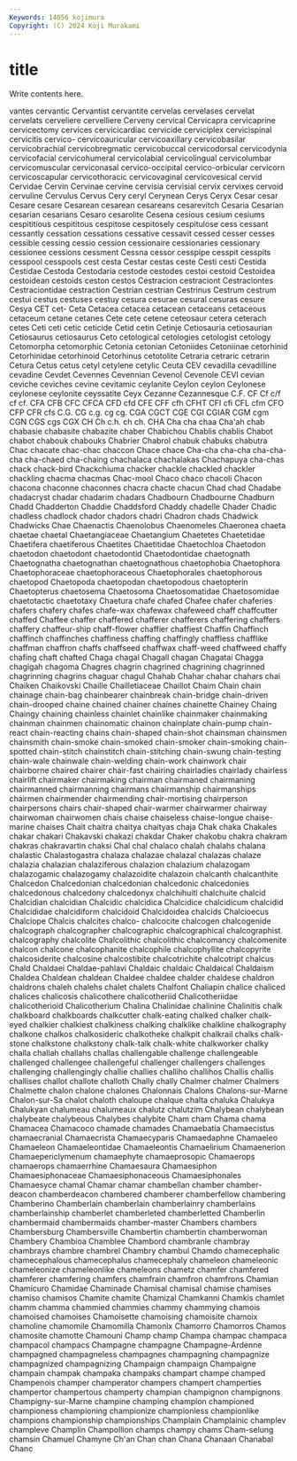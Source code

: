 ```yaml
---
Keywords: 14056 kojimura
Copyright: (C) 2024 Koji Murakami
---
```


# title

Write contents here.



vantes cervantic Cervantist cervantite cervelas
cervelases cervelat cervelats cerveliere cervelliere Cerveny cervical Cervicapra cervicaprine cervicectomy
cervices cervicicardiac cervicide cerviciplex cervicispinal cervicitis cervico- cervicoauricular cervicoaxillary cervicobasilar
cervicobrachial cervicobregmatic cervicobuccal cervicodorsal cervicodynia cervicofacial cervicohumeral cervicolabial cervicolingual cervicolumbar
cervicomuscular cerviconasal cervico-occipital cervico-orbicular cervicorn cervicoscapular cervicothoracic cervicovaginal cervicovesical cervid
Cervidae Cervin Cervinae cervine cervisia cervisial cervix cervixes cervoid cervuline
Cervulus Cervus Cery ceryl Cerynean Cerys Ceryx Cesar cesar Cesare
cesare Cesarean cesarean cesareans cesarevitch Cesaria Cesarian cesarian cesarians Cesaro
cesarolite Cesena cesious cesium cesiums cespititious cespititous cespitose cespitosely cespitulose
cess cessant cessantly cessation cessations cessative cessavit cessed cesser cesses
cessible cessing cessio cession cessionaire cessionaries cessionary cessionee cessions cessment
Cessna cessor cesspipe cesspit cesspits cesspool cesspools cest cesta Cestar
cestas ceste Cesti cesti Cestida Cestidae Cestoda Cestodaria cestode cestodes
cestoi cestoid Cestoidea cestoidean cestoids ceston cestos Cestracion cestraciont Cestraciontes
Cestraciontidae cestraction Cestrian cestrian Cestrinus Cestrum cestrum cestui cestus cestuses
cestuy cesura cesurae cesural cesuras cesure Cesya CET cet- Ceta
Cetacea cetacea cetacean cetaceans cetaceous cetaceum cetane cetanes Cete cete
cetene ceteosaur cetera ceterach cetes Ceti ceti cetic ceticide Cetid
cetin Cetinje Cetiosauria cetiosaurian Cetiosaurus cetiosaurus Ceto cetological cetologies cetologist
cetology Cetomorpha cetomorphic Cetonia cetonian Cetoniides Cetoniinae cetorhinid Cetorhinidae cetorhinoid
Cetorhinus cetotolite Cetraria cetraric cetrarin Cetura Cetus cetus cetyl cetylene
cetylic Ceuta CEV cevadilla cevadilline cevadine Cevdet Cevennes Cevennian Cevenol
Cevenole CEVI cevian ceviche ceviches cevine cevitamic ceylanite Ceylon ceylon
Ceylonese ceylonese ceylonite ceyssatite Ceyx Cezanne Cezannesque C.F. CF Cf
c/f cf cf. CFA CFB CFC CFCA CFD cfd CFE
CFF cfh CFHT CFI cfi CFL cfm CFO CFP CFR
cfs C.G. CG c.g. cg cg. CGA CGCT CGE CGI
CGIAR CGM cgm CGN CGS cgs CGX CH Ch c.h.
ch ch. CHA Cha cha chaa Cha'ah chab chabasie chabasite
chabazite chaber Chabichou Chablis chablis Chabot chabot chabouk chabouks Chabrier
Chabrol chabuk chabuks chabutra Chac chacate chac-chac chaccon Chace chace
Cha-cha cha-cha cha-cha-cha cha-chaed cha-chaing chachalaca chachalakas Chachapuya cha-chas chack
chack-bird Chackchiuma chacker chackle chackled chackler chackling chacma chacmas Chac-mool
Chaco chaco chacoli Chacon chacona chaconne chaconnes chacra chacte chacun
Chad chad Chadabe chadacryst chadar chadarim chadars Chadbourn Chadbourne Chadburn
Chadd Chadderton Chaddie Chaddsford Chaddy chadelle Chader Chadic chadless chadlock
chador chadors chadri Chadron chads Chadwick Chadwicks Chae Chaenactis Chaenolobus
Chaenomeles Chaeronea chaeta chaetae chaetal Chaetangiaceae Chaetangium Chaetetes Chaetetidae Chaetifera
chaetiferous Chaetites Chaetitidae Chaetochloa Chaetodon chaetodon chaetodont chaetodontid Chaetodontidae chaetognath
Chaetognatha chaetognathan chaetognathous chaetophobia Chaetophora Chaetophoraceae chaetophoraceous Chaetophorales chaetophorous chaetopod
Chaetopoda chaetopodan chaetopodous chaetopterin Chaetopterus chaetosema Chaetosoma Chaetosomatidae Chaetosomidae chaetotactic
chaetotaxy Chaetura chafe chafed Chafee chafer chaferies chafers chafery chafes
chafe-wax chafewax chafeweed chaff chaffcutter chaffed Chaffee chaffer chaffered chafferer
chafferers chaffering chaffers chaffery chaffeur-ship chaff-flower chaffier chaffiest Chaffin Chaffinch
chaffinch chaffinches chaffiness chaffing chaffingly chaffless chafflike chaffman chaffron chaffs
chaffseed chaffwax chaff-weed chaffweed chaffy chafing chaft chafted Chaga chagal
Chagall chagan Chagatai Chagga chagigah chagoma Chagres chagrin chagrined chagrining
chagrinned chagrinning chagrins chaguar chagul Chahab Chahar chahar chahars chai
Chaiken Chaikovski Chaille Chailletiaceae Chaillot Chaim Chain chain chainage chain-bag
chainbearer chainbreak chain-bridge chain-driven chain-drooped chaine chained chainer chaines chainette
Chainey Chaing Chaingy chaining chainless chainlet chainlike chainmaker chainmaking chainman
chainmen chainomatic chainon chainplate chain-pump chain-react chain-reacting chains chain-shaped chain-shot
chainsman chainsmen chainsmith chain-smoke chain-smoked chain-smoker chain-smoking chain-spotted chain-stitch chainstitch
chain-stitching chain-swung chain-testing chain-wale chainwale chain-welding chain-work chainwork chair chairborne
chaired chairer chair-fast chairing chairladies chairlady chairless chairlift chairmaker chairmaking
chairman chairmaned chairmaning chairmanned chairmanning chairmans chairmanship chairmanships chairmen chairmender
chairmending chair-mortising chairperson chairpersons chairs chair-shaped chair-warmer chairwarmer chairway chairwoman
chairwomen chais chaise chaiseless chaise-longue chaise-marine chaises Chait chaitra chaitya
chaityas chaja Chak chaka Chakales chakar chakari Chakavski chakazi chakdar
Chaker chakobu chakra chakram chakras chakravartin chaksi Chal chal chalaco
chalah chalahs chalana chalastic Chalastogastra chalaza chalazae chalazal chalazas chalaze
chalazia chalazian chalaziferous chalazion chalazium chalazogam chalazogamic chalazogamy chalazoidite chalazoin
chalcanth chalcanthite Chalcedon Chalcedonian chalcedonian chalcedonic chalcedonies chalcedonous chalcedony chalcedonyx
chalchihuitl chalchuite chalcid Chalcidian chalcidian Chalcidic chalcidica Chalcidice chalcidicum chalcidid
Chalcididae chalcidiform chalcidoid Chalcidoidea chalcids Chalcioecus Chalciope Chalcis chalcites chalco-
chalcocite chalcogen chalcogenide chalcograph chalcographer chalcographic chalcographical chalcographist chalcography chalcolite
Chalcolithic chalcolithic chalcomancy chalcomenite chalcon chalcone chalcophanite chalcophile chalcophyllite chalcopyrite
chalcosiderite chalcosine chalcostibite chalcotrichite chalcotript chalcus Chald Chaldaei Chaldae-pahlavi Chaldaic
chaldaic Chaldaical Chaldaism Chaldea Chaldean chaldean Chaldee chaldee chalder chaldese
chaldron chaldrons chaleh chalehs chalet chalets Chalfont Chaliapin chalice chaliced
chalices chalicosis chalicothere chalicotheriid Chalicotheriidae chalicotherioid Chalicotherium Chalina Chalinidae chalinine
Chalinitis chalk chalkboard chalkboards chalkcutter chalk-eating chalked chalker chalk-eyed chalkier
chalkiest chalkiness chalking chalklike chalkline chalkography chalkone chalkos chalkosideric chalkotheke
chalkpit chalkrail chalks chalk-stone chalkstone chalkstony chalk-talk chalk-white chalkworker chalky
challa challah challahs challas challengable challenge challengeable challenged challengee challengeful
challenger challengers challenges challenging challengingly challie challies challiho challihos Challis
challis challises challot challote challoth Chally chally Chalmer chalmer Chalmers
Chalmette chalon chalone chalones Chalonnais Chalons Chalons-sur-Marne Chalon-sur-Sa chalot chaloth
chaloupe chalque chalta chaluka Chalukya Chalukyan chalumeau chalumeaux chalutz chalutzim
Chalybean chalybean chalybeate chalybeous Chalybes chalybite Cham cham Chama chama
Chamacea Chamacoco chamade chamades Chamaebatia Chamaecistus chamaecranial Chamaecrista Chamaecyparis Chamaedaphne
Chamaeleo Chamaeleon Chamaeleontidae Chamaeleontis Chamaelirium Chamaenerion Chamaepericlymenum chamaephyte chamaeprosopic Chamaerops
chamaerops chamaerrhine Chamaesaura Chamaesiphon Chamaesiphonaceae Chamaesiphonaceous Chamaesiphonales Chamaesyce chamal Chamar
chamar chambellan chamber chamber-deacon chamberdeacon chambered chamberer chamberfellow chambering Chamberino
Chamberlain chamberlain chamberlainry chamberlains chamberlainship chamberlet chamberleted chamberletted Chamberlin chambermaid
chambermaids chamber-master Chambers chambers Chambersburg Chambersville Chambertin chambertin chamberwoman Chambery
Chambioa Chamblee Chambord chambranle chambray chambrays chambre chambrel Chambry chambul
Chamdo chamecephalic chamecephalous chamecephalus chamecephaly chameleon chameleonic chameleonize chameleonlike chameleons
chametz chamfer chamfered chamferer chamfering chamfers chamfrain chamfron chamfrons Chamian
Chamicuro Chamidae Chaminade Chamisal chamisal chamise chamises chamiso chamisos Chamite
chamite Chamizal Chamkanni Chamkis chamlet chamm chamma chammied chammies chammy
chammying chamois chamoised chamoises Chamoisette chamoising chamoisite chamoix chamoline chamomile
Chamomilla Chamonix Chamorro Chamorros Chamos chamosite chamotte Chamouni Champ champ
Champa champac champaca champacol champacs Champagne champagne Champagne-Ardenne champagned champagneless
champagnes champagning champagnize champagnized champagnizing Champaign champaign Champaigne champain champak
champaka champaks champart champe champed Champenois champer champerator champers champert
champerties champertor champertous champerty champian champignon champignons Champigny-sur-Marne champine champing
champion championed championess championing championize championless championlike champions championship championships
Champlain Champlainic champlev champleve Champlin Champollion champs champy chams Cham-selung
chamsin Chamuel Chamyne Ch'an Chan chan Chana Chanaan Chanabal Chanc

